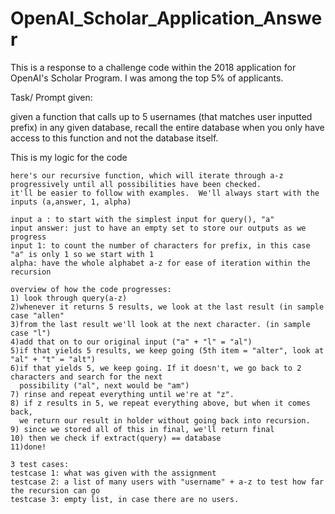 # OpenAI_Scholar_Application_Answer
This is a response to a challenge code within the 2018 application for OpenAI's Scholar Program.  I was among the top 5% of applicants.

Task/ Prompt given:

given a function that calls up to 5 usernames (that matches user inputted prefix) in any given database, recall the entire database when you only have access to this function and not the database itself.


This is my logic for the code

    here's our recursive function, which will iterate through a-z progressively until all possibilities have been checked.
    it'll be easier to follow with examples.  We'll always start with the inputs (a,answer, 1, alpha)

    input a : to start with the simplest input for query(), "a"
    input answer: just to have an empty set to store our outputs as we progress
    input 1: to count the number of characters for prefix, in this case "a" is only 1 so we start with 1
    alpha: have the whole alphabet a-z for ease of iteration within the recursion

    overview of how the code progresses:
    1) look through query(a-z)
    2)whenever it returns 5 results, we look at the last result (in sample case "allen"
    3)from the last result we'll look at the next character. (in sample case "l")
    4)add that on to our original input ("a" + "l" = "al")
    5)if that yields 5 results, we keep going (5th item = "alter", look at "al" + "t" = "alt")
    6)if that yields 5, we keep going. If it doesn't, we go back to 2 characters and search for the next
      possibility ("al", next would be "am")
    7) rinse and repeat everything until we're at "z".
    8) if z results in 5, we repeat everything above, but when it comes back,
      we return our result in holder without going back into recursion.
    9) since we stored all of this in final, we'll return final
    10) then we check if extract(query) == database
    11)done!

    3 test cases:
    testcase 1: what was given with the assignment
    testcase 2: a list of many users with "username" + a-z to test how far the recursion can go
    testcase 3: empty list, in case there are no users.
